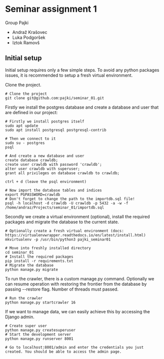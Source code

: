 # Seminar assignment 1

Group Pajki

- Andraž Krašovec
- Luka Podgoršek
- Iztok Ramovš

## Initial setup

Initial setup requires only a few simple steps. To avoid any python packages issues, it
is recommended to setup a fresh virtual environment.

Clone the project.

    # Clone the project
    git clone git@github.com:pajki/seminar_01.git

Firstly we install the postgres database and create a database and user that are defined
in our project:
    
    # Firstly we install postgres itself
    sudo apt update
    sudo apt install postgresql postgresql-contrib
    
    # Then we connect to it 
    sudo su - postgres
    psql
    
    # And create a new database and user
    create database crawldb;
    create user crawldb with password 'crawldb';
    alter user crawldb with superuser;
    grant all privileges on database crawldb to crawldb;
    
    ctrl + d (leave the psql environment)
    
    # Now import the database tables and indices
    export PGPASSWORD=crawldb
    # Don't forget to change the path to the importdb.sql file!
    psql -h localhost -d crawldb -U crawldb -p 5432 -a -w -f /home/andraz/Projects/seminar_01/importdb.sql
    
Secondly we create a virtual environment (optional), install the required
packages and migrate the database to the current state.
    
    # Optionally create a fresh virtual environment (docs: https://virtualenvwrapper.readthedocs.io/en/latest/install.html)
    mkvirtualenv -p /usr/bin/python3 pajki_seminar01
    
    # Move into freshly installed directory
    cd seminar_01
    # Install the required packages
    pip install -r requirements.txt
    # Migrate the database
    python manage.py migrate
    
To run the crawler, there is a custom manage.py command. Optionally we can resume operation with restoring the frontier 
from the database by passing --restore flag. Number of threads must passed.
    
    # Run the crawler
    python manage.py startcrawler 16 
    
If we want to manage data, we can easily achieve this by accessing the Django admin.
    
    # Create super user
    python manage.py createsuperuser
    # Start the development server
    python manage.py runserver 8001
    
    # Go to localhost:8001/admin and enter the credentials you just created. You should be able to access the admin page.